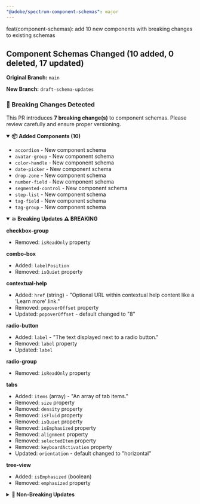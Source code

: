 ```yaml
---
"@adobe/spectrum-component-schemas": major
---
```


feat(component-schemas): add 10 new components with breaking changes to existing schemas

## Component Schemas Changed (10 added, 0 deleted, 17 updated)

**Original Branch:** `main`

**New Branch:** `draft-schema-updates`

### 🚨 Breaking Changes Detected

This PR introduces **7 breaking change(s)** to component schemas. Please review carefully and ensure proper versioning.

<details open><summary><strong>📦 Added Components (10)</strong></summary>

- `accordion` - New component schema
- `avatar-group` - New component schema
- `color-handle` - New component schema
- `date-picker` - New component schema
- `drop-zone` - New component schema
- `number-field` - New component schema
- `segmented-control` - New component schema
- `step-list` - New component schema
- `tag-field` - New component schema
- `tag-group` - New component schema

</details>

<details open><summary><strong>💥 Breaking Updates ⚠️ BREAKING</strong></summary>

**checkbox-group**

- Removed: `isReadOnly` property

**combo-box**

- Added: `labelPosition`
- Removed: `isQuiet` property

**contextual-help**

- Added: `href` (string) - "Optional URL within contextual help content like a 'Learn more' link."
- Removed: `popoverOffset` property
- Updated: `popoverOffset` - default changed to "8"

**radio-button**

- Added: `label` - "The text displayed next to a radio button."
- Removed: `label` property
- Updated: `label`

**radio-group**

- Removed: `isReadOnly` property

**tabs**

- Added: `items` (array) - "An array of tab items."
- Removed: `size` property
- Removed: `density` property
- Removed: `isFluid` property
- Removed: `isQuiet` property
- Removed: `isEmphasized` property
- Removed: `alignment` property
- Removed: `selectedItem` property
- Removed: `keyboardActivation` property
- Updated: `orientation` - default changed to "horizontal"

**tree-view**

- Added: `isEmphasized` (boolean)
- Removed: `emphasized` property

</details>

<details><summary><strong>🔄 Non-Breaking Updates</strong></summary>

**breadcrumbs**

- Added: `isMultiline` (boolean) - "If true, the breadcrumb items will wrap to multiple lines."
- Added: `size` (string, default: m) - "Controls the overall size of the breadcrumb component."
- Added: `items` (array) - "An array of breadcrumb items."
- Added: `separator` (string, default: chevron) - "The separator icon used between breadcrumb items."
- Added: `isTruncated` (boolean) - "If true, the breadcrumb item is truncated and displayed as icon only."
- Added: `sizeOverride` (string) - "Overrides the size of the breadcrumb items when isMultiline is true."

**menu**

- Updated: `container` - removed `default: null`
- Updated: `selectionMode` - removed `default: null` and added `"no selection"` to enum

**button-group**

- Added: `overflowMode` (string, default: wrap)

**color-slider**

- Added: `channel` (string, default: hue) - "Which channel of the color this slider controls. Use 'alpha' for opacity."
- Updated: `value` - "Number (from minValue to maxValue)."

**divider**

- Updated: `size` - default changed to "s"

**in-line-alert**

- Added: `style` (string, default: outline) - "The visual style of the alert."
- Added: `href` (string) - "Optional URL within in-line alert content like a 'Learn more' link."
- Added: `heading` (string) - "Optional heading text displayed at the top of the alert."
- Added: `actionLabel` (string) - "If undefined, this button does not appear."
- Updated: `variant`

**slider**

- Added: `isRange` (boolean) - "If true, the slider will allow selection of a range of values by displaying two handles."

**swatch-group**

- Added: `cornerRadius` (string, default: none) - "Determines the corner radius of each swatch in the group. Partial refers to corner-radius-75."

**swatch**

- Added: `cornerRounding` - "Determines the corner radius of the swatch. Partial refers to corner-radius-75."
- Updated: `cornerRounding` - default changed to "none"

**text-field**

- Updated: `isError` - "If there is an error, this property overrides show valid icon."

</details>
